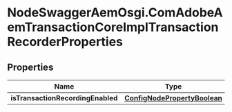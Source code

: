 # NodeSwaggerAemOsgi.ComAdobeAemTransactionCoreImplTransactionRecorderProperties

## Properties

Name | Type | Description | Notes
------------ | ------------- | ------------- | -------------
**isTransactionRecordingEnabled** | [**ConfigNodePropertyBoolean**](ConfigNodePropertyBoolean.md) |  | [optional] 


